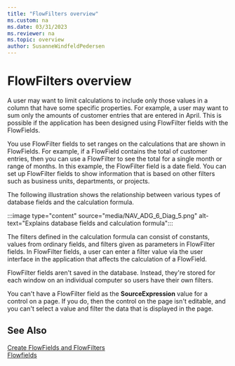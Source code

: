 ```yaml
---
title: "FlowFilters overview"
ms.custom: na
ms.date: 03/31/2023
ms.reviewer: na
ms.topic: overview
author: SusanneWindfeldPedersen
---
```


# FlowFilters overview

A user may want to limit calculations to include only those values in a column that have some specific properties. For example, a user may want to sum only the amounts of customer entries that are entered in April. This is possible if the application has been designed using FlowFilter fields with the FlowFields.

You use FlowFilter fields to set ranges on the calculations that are shown in FlowFields. For example, if a FlowField contains the total of customer entries, then you can use a FlowFilter to see the total for a single month or range of months. In this example, the FlowFilter field is a date field. You can set up FlowFilter fields to show information that is based on other filters such as business units, departments, or projects.  

The following illustration shows the relationship between various types of database fields and the calculation formula.  

:::image type="content" source="media/NAV_ADG_6_Diag_5.png" alt-text="Explains database fields and calculation formula":::

The filters defined in the calculation formula can consist of constants, values from ordinary fields, and filters given as parameters in FlowFilter fields. In FlowFilter fields, a user can enter a filter value via the user interface in the application that affects the calculation of a FlowField.  

FlowFilter fields aren't saved in the database. Instead, they're stored for each window on an individual computer so users have their own filters.  

You can't have a FlowFilter field as the **SourceExpression** value for a control on a page. If you do, then the control on the page isn't editable, and you can't select a value and filter the data that is displayed in the page.  

## See Also

[Create FlowFields and FlowFilters](devenv-creating-flowfields-and-flowfilters.md)  
[Flowfields](devenv-flowfields.md)  
